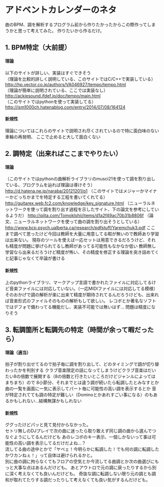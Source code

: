 # アドベントカレンダーのネタ

曲のBPM、調を解析するプログラム前から作りたかったからこの際作ってしまうかと思って考えてみた。
作りたいから作るだけ。

## 1. BPM特定（大前提）
#### 理論
以下のサイトが詳しい、実装はすぐできそう  
（理論を比較的詳しく説明している、このサイトではC/C++で実装している）  
http://hp.vector.co.jp/authors/VA046927/tempo/tempo.html  
（理論が簡単に説明されている、ここでは実装なし）  
http://ackiesound.ifdef.jp/doc/tempo/main.html  
（このサイトではpythonを使って実装してる）  
http://ism1000ch.hatenablog.com/entry/2014/07/08/164124  

#### 新規性
理論についてはこれらのサイトで説明され尽くされているので特に面白味のない車輪の再発明、
ここで止めると大して面白くない

## 2. 調特定（出来ればここまでやりたい）
#### 理論
（このサイトではpythonの曲解析ライブラリのmusci21を使って調を割り出している、プログラムを辿れば理論は導けそう）
http://d.hatena.ne.jp/naraba/20121201/p1
（このサイトではメジャーかマイナーかどっちかまでを特定する工程を書いてくれてる）
http://guitarex.web.fc2.com/knowledge/key_signature.html
（ニューラルネットワークを使って調を割り出す過程を示したサイト、下の論文を参考にしているようだ）
http://qiita.com/TomokIshii/items/d1a2f49ac70b31b8806f
（論文、ニューラルネットワークを使って曲の調を割り出そうとしている）
http://www.bcp.psych.ualberta.ca/research/pdfstuff/Yaremchuk3.pdf
ここまで調べて思ったけど今回は教師を大量に用意してる暇が無いので教師あり学習は出来ない。
現存のツールを使えば一応セットは用意できるだろうけど、それも精度が問題に挙げられてるし教師があってる可能性もなかなか低い
教師無し学習なら出来るだろうけど精度が怖い、その精度を修正する理論を突き詰めてくと記事じゃなくて卒論が書ける

#### 新規性
上のpythonライブラリ、マークアップ言語で書かれたファイルに対応してるけど音楽ファイルには対応していない。（一応MIDIファイルには対応してる模様）
そのおかげで調の解析が楽に出来て精度が期待されてるんだろうけども、出来れば音楽形式のファイルそのものの解析もして欲しい。
レコボとか著名なソフトではデフォで備わってる機能だし、実装不可能では無いはず…
問題は精度になりそう

## 3. 転調箇所と転調先の特定（時間が余って暇だったら）
#### 理論（適当）
拍子が割り出せてるので拍子毎に調を割り出して、どのタイミングで調が切り替わったかを判別する
クラブ音楽限定の話になってしまうけどクラブ音楽はだいたい8の倍数で展開する（8の倍数と行きたいところだけどジャンルによってはまちまち）ので
8小節分、それまでとは違う調が続いたら転調したとみなすとか
曲の一覧を画面に一気に表示してパート毎に可能性の高い調を表示するとか
音が特定されてても調の特定が難しい（Dominoとかあれすごい事になる）のもあるかもしれない…結構無謀かもしれない

#### 新規性
ググったけどパッと見て見付からなかった。  
セトリ無しのDJプレイで次の曲に迷ったら取り敢えず同じ調の曲から選んでつなぐようにしてるんだけども
あのレコボのキー表示、一個しかないって事は可能性の高い調を表示してるだけだよね…？  
流してる曲の途中とかで「ヤベェ！今明らかに転調した！でも何の調に転調したかワカンねぇ！」って自体は避けられるかと。  
別に曲の調に拘らなくてもフロアの空気とか今流してる曲調とか次の曲選びにもっと大事な点はあるんだけども。
あとアウトロで元の調に戻ったりするから別に深く考えなくても良いんだけども。
奇抜な調に転調しない限り元の調とも調和が取れてたりする調だったりして考えなくても良い気がするんだけども。
